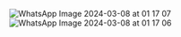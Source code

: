 ![WhatsApp Image 2024-03-08 at 01 17 07](https://github.com/pedroldlima/app_React-Native/assets/97321902/7850cef9-2f8f-416c-9ba9-7b01bb87123b)
<br>
![WhatsApp Image 2024-03-08 at 01 17 06](https://github.com/pedroldlima/app_React-Native/assets/97321902/7273725c-6bba-4512-a486-5e5f79c72c08)
